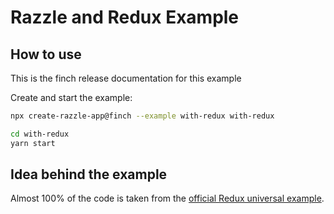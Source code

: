 # Razzle and Redux Example

## How to use

<!-- START install generated instructions please keep comment here to allow auto update -->
<!-- DON'T EDIT THIS SECTION, INSTEAD RE-RUN yarn update-examples TO UPDATE -->
This is the finch release documentation for this example

Create and start the example:

```bash
npx create-razzle-app@finch --example with-redux with-redux

cd with-redux
yarn start
```
<!-- END install generated instructions please keep comment here to allow auto update -->

## Idea behind the example
Almost 100% of the code is taken from the [official Redux universal example](https://github.com/reactjs/redux/tree/master/examples/universal).
